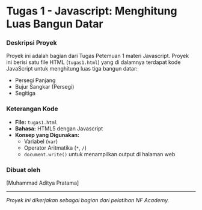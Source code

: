 # Tugas 1 - Javascript: Menghitung Luas Bangun Datar

### Deskripsi Proyek
Proyek ini adalah bagian dari Tugas Petemuan 1 materi Javascript. Proyek ini berisi satu file HTML (`tugas1.html`) yang di dalamnya terdapat kode JavaScript untuk menghitung luas tiga bangun datar:
- Persegi Panjang
- Bujur Sangkar (Persegi)
- Segitiga

### Keterangan Kode
-   **File:** `tugas1.html`
-   **Bahasa:** HTML5 dengan Javascript
-   **Konsep yang Digunakan:**
    -   Variabel (`var`)
    -   Operator Aritmatika (`*`, `/`)
    -   `document.write()` untuk menampilkan output di halaman web

### Dibuat oleh
[Muhammad Aditya Pratama]

---
_Proyek ini dikerjakan sebagai bagian dari pelatihan NF Academy._
